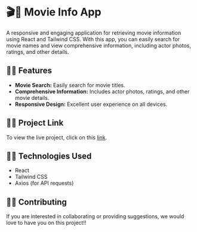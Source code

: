# 🎬🍿 Movie Info App  

A responsive and engaging application for retrieving movie information using React and Tailwind CSS. With this app, you can easily search for movie names and view comprehensive information, including actor photos, ratings, and other details.  

## 🍿🌟 Features  

- **Movie Search:** Easily search for movie titles.  
- **Comprehensive Information:** Includes actor photos, ratings, and other movie details.  
- **Responsive Design:** Excellent user experience on all devices.  

## 🔗🍿 Project Link  

To view the live project, click on this [link](https://popcorn-six-orcin.vercel.app/).  

## 🍿📄 Technologies Used  

- React  
- Tailwind CSS  
- Axios (for API requests)  

## 👥🍿 Contributing  

If you are interested in collaborating or providing suggestions, we would love to have you on this project!!
